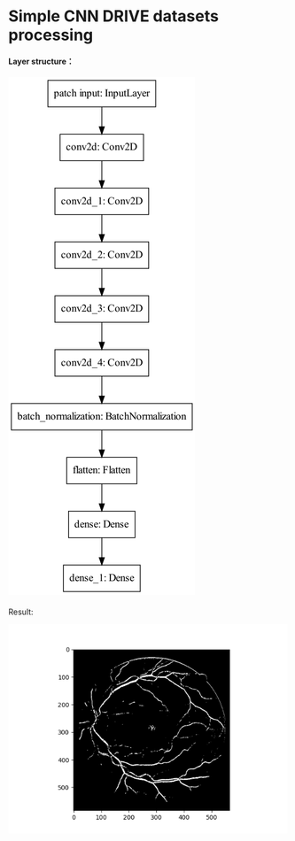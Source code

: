 # Simple CNN DRIVE datasets processing

#### Layer structure：

#### ![](./net_builder.png)

Result:

![](./myplot.png)



